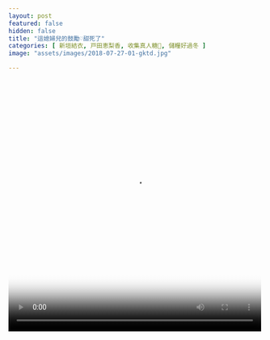 ```yaml
---
layout: post
featured: false
hidden: false
title: "這媳婦兒的鼓勵♡甜死了"
categories: [ 新垣結衣, 戸田恵梨香, 收集真人糖🍬, 儲糧好過冬 ]
image: "assets/images/2018-07-27-01-gktd.jpg"

---
```

<video controls="controls" src="{{ site.baseurl }}/assets/images/2018-07-27-01-gktd.mp4" poster="{{ site.baseurl }}/assets/images/2018-07-27-01-gktd.jpg" loop="loop" width="500" height="500"></video>
